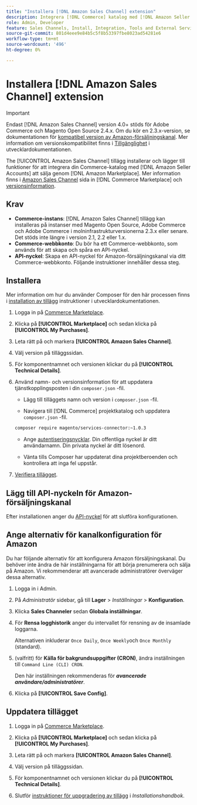 ```yaml
---
title: "Installera [!DNL Amazon Sales Channel] extension"
description: Integrera [!DNL Commerce] katalog med [!DNL Amazon Seller Accounts] och sälja genom [!DNL Amazon Marketplace], hämtar och installerar tillägget för Amazon Sales Channel.
role: Admin, Developer
feature: Sales Channels, Install, Integration, Tools and External Services
source-git-commit: 801d4eee9e84b5c5f8b53397fbe8023ad54281e6
workflow-type: tm+mt
source-wordcount: '496'
ht-degree: 0%

---
```


# Installera [!DNL Amazon Sales Channel] extension

>[!IMPORTANT]
>
>Endast [!DNL Amazon Sales Channel] version 4.0+ stöds för Adobe Commerce och Magento Open Source 2.4.x. Om du kör en 2.3.x-version, se dokumentationen för [kompatibel version av Amazon-försäljningskanal](https://docs.magento.com/user-guide/v2.3/sales-channels/amazon/amazon-sales-channel.html). Mer information om versionskompatibilitet finns i [Tillgänglighet](https://experienceleague.adobe.com/docs/commerce-operations/release/product-availability.html) i utvecklardokumentationen.

The [!UICONTROL Amazon Sales Channel] tillägg installerar och lägger till funktioner för att integrera din Commerce-katalog med [!DNL Amazon Seller Accounts] att sälja genom [!DNL Amazon Marketplace]. Mer information finns i [Amazon Sales Channel](https://marketplace.magento.com/magento-module-amazon.html) sida in [!DNL Commerce Marketplace] och [versionsinformation](release-notes.md).

## Krav

- **Commerce-instans**: [!DNL Amazon Sales Channel] tillägg kan installeras på instanser med Magento Open Source, Adobe Commerce och Adobe Commerce i molninfrastrukturversionerna 2.3.x eller senare. Det stöds inte längre i version 2.1, 2.2 eller 1.x.
- **Commerce-webbkonto**: Du bör ha ett Commerce-webbkonto, som används för att skapa och spåra en API-nyckel.
- **API-nyckel**: Skapa en API-nyckel för Amazon-försäljningskanal via ditt Commerce-webbkonto. Följande instruktioner innehåller dessa steg.

## Installera

Mer information om hur du använder Composer för den här processen finns i [installation av tillägg](https://experienceleague.adobe.com/docs/commerce-operations/installation-guide/tutorials/extensions.html) instruktioner i utvecklardokumentationen.

1. Logga in på [Commerce Marketplace](https://marketplace.magento.com/customer/account/).

1. Klicka på **[!UICONTROL Marketplace]** och sedan klicka på **[!UICONTROL My Purchases]**.

1. Leta rätt på och markera **[!UICONTROL Amazon Sales Channel]**.

1. Välj version på tilläggssidan.

1. För komponentnamnet och versionen klickar du på **[!UICONTROL Technical Details]**.

1. Använd namn- och versionsinformation för att uppdatera tjänstkopplingsposten i din `composer.json` -fil.

   - Lägg till tilläggets namn och version i `composer.json` -fil.

   - Navigera till [!DNL Commerce] projektkatalog och uppdatera `composer.json` -fil.

   ```bash
   composer require magento/services-connector:~1.0.3
   ```

   - Ange [autentiseringsnycklar](https://experienceleague.adobe.com/docs/commerce-operations/installation-guide/prerequisites/authentication-keys.html). Din offentliga nyckel är ditt användarnamn. Din privata nyckel är ditt lösenord.

   - Vänta tills Composer har uppdaterat dina projektberoenden och kontrollera att inga fel uppstår.

1. [Verifiera tillägget](https://experienceleague.adobe.com/docs/commerce-operations/installation-guide/tutorials/extensions.html).

## Lägg till API-nyckeln för Amazon-försäljningskanal

Efter installationen anger du [API-nyckel](./amazon-verify-api-key.md) för att slutföra konfigurationen.

## Ange alternativ för kanalkonfiguration för Amazon

Du har följande alternativ för att konfigurera Amazon försäljningskanal. Du behöver inte ändra de här inställningarna för att börja prenumerera och sälja på Amazon. Vi rekommenderar att avancerade administratörer överväger dessa alternativ.

1. Logga in i Admin.

1. På _Administratör_ sidebar, gå till **Lager** > _Inställningar_ > **Konfiguration**.

1. Klicka **Sales Channeler** sedan **Globala inställningar**.

1. För **Rensa logghistorik** anger du intervallet för rensning av de insamlade loggarna.

   Alternativen inkluderar `Once Daily`, `Once Weekly`och `Once Monthly` (standard).

1. (valfritt) för **Källa för bakgrundsuppgifter (CRON)**, ändra inställningen till `Command Line (CLI) CRON`.

   Den här inställningen rekommenderas för **_avancerade användare/administratörer_**.

1. Klicka på **[!UICONTROL Save Config]**.

## Uppdatera tillägget

1. Logga in på [Commerce Marketplace](https://marketplace.magento.com/customer/account/).

1. Klicka på **[!UICONTROL Marketplace]** och sedan klicka på **[!UICONTROL My Purchases]**.

1. Leta rätt på och markera **[!UICONTROL Amazon Sales Channel]**.

1. Välj version på tilläggssidan.

1. För komponentnamnet och versionen klickar du på **[!UICONTROL Technical Details]**.

1. Slutför [instruktioner för uppgradering av tillägg](https://experienceleague.adobe.com/docs/commerce-operations/installation-guide/tutorials/extensions.html) i _Installationshandbok_.
